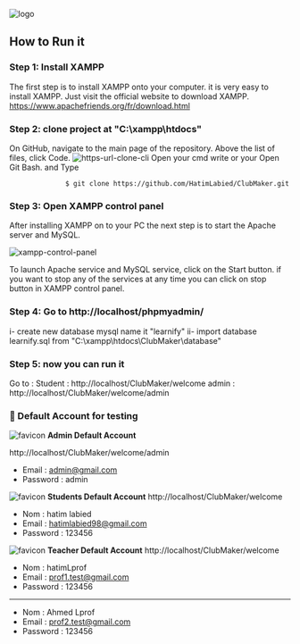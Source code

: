 ![logo](https://user-images.githubusercontent.com/60801374/119417745-6d7bcb80-bcee-11eb-87be-8b127aecb325.png)
 ## How to Run it
 
### Step 1:  Install XAMPP
The first step is to install XAMPP onto your computer. it is very easy to install XAMPP. Just visit the official website to download XAMPP.
https://www.apachefriends.org/fr/download.html

### Step 2:  clone project at "C:\xampp\htdocs"
On GitHub, navigate to the main page of the repository.
Above the list of files, click  Code.
![https-url-clone-cli](https://user-images.githubusercontent.com/60801374/119418609-46be9480-bcf0-11eb-9bf3-e82ced1787a0.png)
Open your cmd write or your Open Git Bash. and Type 

                  $ git clone https://github.com/HatimLabied/ClubMaker.git


### Step 3: Open XAMPP control panel
After installing XAMPP on to your PC the next step is to start the Apache server and MySQL.

![xampp-control-panel](https://user-images.githubusercontent.com/60801374/119418949-14616700-bcf1-11eb-98c7-8ad6e1991035.jpg)

To launch Apache service and MySQL service, click on the Start button. if you want to stop any of the services at any time you can click on stop button in XAMPP control panel.
### Step 4: Go to http://localhost/phpmyadmin/
   i-  create new database mysql name it  "learnify"
   ii- import database learnify.sql  from "C:\xampp\htdocs\ClubMaker\database"
   
### Step 5: now you can run it 
   Go to :
   Student : http://localhost/ClubMaker/welcome
   admin   : http://localhost/ClubMaker/welcome/admin
	
 ### 👤 Default Account for testing	
	
	
	
![favicon](https://user-images.githubusercontent.com/60801374/119417754-71a7e900-bcee-11eb-9d03-93d30104883e.png)
**Admin Default Account**

http://localhost/ClubMaker/welcome/admin

- Email : admin@gmail.com 
- Password : admin



![favicon](https://user-images.githubusercontent.com/60801374/119417754-71a7e900-bcee-11eb-9d03-93d30104883e.png)
**Students Default Account**
http://localhost/ClubMaker/welcome


- Nom : hatim labied
- Email : hatimlabied98@gmail.com
- Password : 123456




![favicon](https://user-images.githubusercontent.com/60801374/119417754-71a7e900-bcee-11eb-9d03-93d30104883e.png)
**Teacher Default Account**
http://localhost/ClubMaker/welcome


- Nom : hatimLprof
- Email : prof1.test@gmail.com
- Password : 123456
---------------------------------
- Nom : Ahmed Lprof
- Email : prof2.test@gmail.com
- Password : 123456


